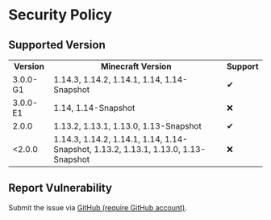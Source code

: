 # Security Policy

## Supported Version

<table>
  <tr>
    <td align="center"><strong>Version</strong></td>
    <td align="center"><strong>Minecraft Version</strong></td>
    <td align="center"><strong>Support</strong></td>
  </tr>
  <tr>
    <td>3.0.0-G1</td>
    <td>1.14.3, 1.14.2, 1.14.1, 1.14, 1.14-Snapshot</td>
    <td>✔</td>
  </tr>
  <tr>
    <td>3.0.0-E1</td>
    <td>1.14, 1.14-Snapshot</td>
    <td>❌</td>
  </tr>
  <tr>
    <td>2.0.0</td>
    <td>1.13.2, 1.13.1, 1.13.0, 1.13-Snapshot</td>
    <td>✔</td>
  </tr>
  <tr>
    <td>&lt;2.0.0</td>
    <td>1.14.3, 1.14.2, 1.14.1, 1.14, 1.14-Snapshot, 1.13.2, 1.13.1, 1.13.0, 1.13-Snapshot</td>
    <td>❌</td>
  </tr>
</table>

## Report Vulnerability

Submit the issue via [GitHub (require GitHub account)](https://github.com/hugoalh/Minecraft.Java.DataPack.RecipePlus/issues).
